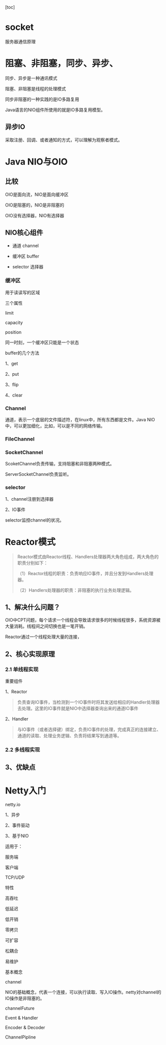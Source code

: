 [toc]



# socket

服务器通信原理



# 阻塞、非阻塞，同步、异步、



同步、异步是一种通讯模式

阻塞、非阻塞是线程的处理模式



同步非阻塞的一种实践的是IO多路复用

Java语言的NIO组件所使用的就是IO多路复用模型。



## 异步IO

采取注册、回调、或者通知的方式，可以理解为观察者模式。



# Java NIO与OIO



## 比较

OIO是面向流，NIO是面向缓冲区

OIO是阻塞的，NIO是非阻塞的

OIO没有选择器，NIO有选择器

## NIO核心组件

- 通道 channel

- 缓冲区 buffer

- selector 选择器



### 缓冲区

用于读读写的区域

三个属性

limit

capacity

position



同一时刻，一个缓冲区只能是一个状态



buffer的几个方法



1、get

2、put

3、flip

4、clear



### Channel

通道，表示一个底层的文件描述符，在linux中，所有东西都是文件。Java NIO中，可以更加细化，比如，可以是不同的网络传输。



### FileChannel



### SocketChannel

ScoketChannel负责传输，支持阻塞和非阻塞两种模式。

ServerSocketChannel负责监听。

### selector

1、channel注册到选择器

2、IO事件

selector监控channel的状况。



# Reactor模式

>Reactor模式由Reactor线程、Handlers处理器两大角色组成，两大角色的职责分别如下：
>
>（1）Reactor线程的职责：负责响应IO事件，并且分发到Handlers处理器。
>
>（2）Handlers处理器的职责：非阻塞的执行业务处理逻辑。



## 1、解决什么问题？

OIO中CPT问题，每个请求一个线程会导致请求很多的时候线程很多，系统资源被大量消耗。线程间之间切换也是一笔开销。



Reactor通过一个线程处理大量的连接，



## 2、核心实现原理

### 2.1 单线程实现

重要组件

1、Reactor

> 负责查询IO事件，当检测到一个IO事件时将其发送给相应的Handler处理器去处理。这里的IO事件就是NIO中选择器查询出来的通道IO事件

2、Handler

> 与IO事件（或者选择键）绑定，负责IO事件的处理，完成真正的连接建立、通道的读取、处理业务逻辑、负责将结果写到通道等。



### 2.2 多线程实现

## 3、优缺点



# Netty入门

netty.io

1、异步

2、事件驱动

3、基于NIO



适用于：

服务端

客户端

TCP/UDP



特性

高吞吐

低延迟

低开销

零拷贝

可扩容

松耦合

易维护



基本概念

channel

NIO的基础概念，代表一个连接，可以执行读取、写入IO操作。netty对channel的IO操作是非阻塞的。

channelFuture



Event & Handler



Encoder & Decoder



ChannelPipline


